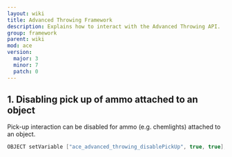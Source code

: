 ```yaml
---
layout: wiki
title: Advanced Throwing Framework
description: Explains how to interact with the Advanced Throwing API.
group: framework
parent: wiki
mod: ace
version:
  major: 3
  minor: 7
  patch: 0
---
```


## 1. Disabling pick up of ammo attached to an object

Pick-up interaction can be disabled for ammo (e.g. chemlights) attached to an object.

```cpp
OBJECT setVariable ["ace_advanced_throwing_disablePickUp", true, true];
```
